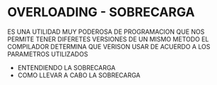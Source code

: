 # OVERLOADING - SOBRECARGA
ES UNA UTILIDAD MUY PODEROSA DE PROGRAMACION QUE NOS PERMITE TENER DIFERETES VERSIONES DE UN MISMO METODO
EL COMPILADOR DETERMINA QUE VERISON USAR DE ACUERDO A LOS PARAMETROS UTILIZADOS
* ENTENDIENDO LA SOBRECARGA
* COMO LLEVAR A CABO LA SOBRECARGA